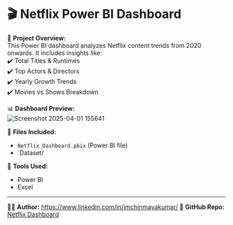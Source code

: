 # 🎬 Netflix Power BI Dashboard  

🚀 **Project Overview:**  
This Power BI dashboard analyzes Netflix content trends from 2020 onwards. It includes insights like:  
✔️ Total Titles & Runtimes  
✔️ Top Actors & Directors  
✔️ Yearly Growth Trends  
✔️ Movies vs Shows Breakdown  

📊 **Dashboard Preview:**  
![Screenshot 2025-04-01 155641](https://github.com/user-attachments/assets/7af72b39-6a28-4271-b567-7a6d52be5a75)


📂 **Files Included:**  
- `Netflix_Dashboard.pbix` (Power BI file)  
- `Dataset/


📌 **Tools Used:**  
- Power BI
- Excel

---
👨‍💻 **Author:** https://www.linkedin.com/in/imchinmayakumar/ 
🔗 **GitHub Repo:** [Netflix Dashboard](github.com/im-chinmayakumar/Netflix-PowerBI-Dashboard/tree/main)  
